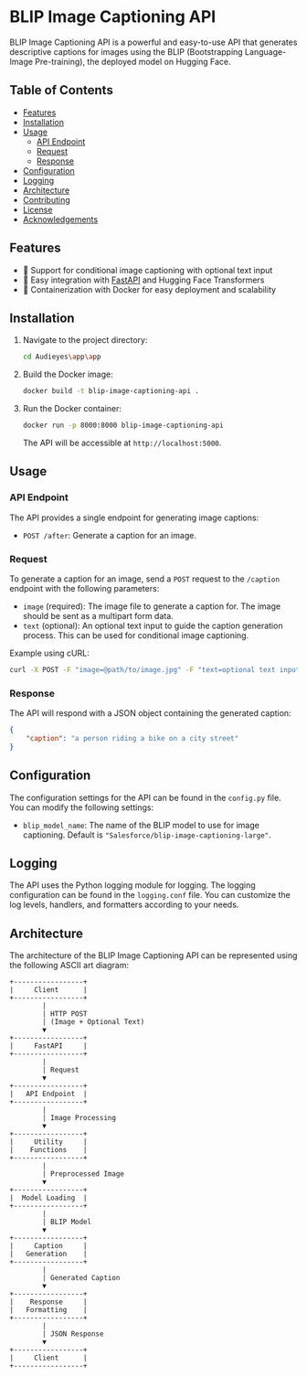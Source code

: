 # BLIP Image Captioning API

BLIP Image Captioning API is a powerful and easy-to-use API that generates descriptive captions for images using the BLIP (Bootstrapping Language-Image Pre-training), the deployed model on Hugging Face.

## Table of Contents

-   [Features](#features)
-   [Installation](#installation)
-   [Usage](#usage)
    -   [API Endpoint](#api-endpoint)
    -   [Request](#request)
    -   [Response](#response)
-   [Configuration](#configuration)
-   [Logging](#logging)
-   [Architecture](#architecture)
-   [Contributing](#contributing)
-   [License](#license)
-   [Acknowledgements](#acknowledgements)

## Features

-   📝 Support for conditional image captioning with optional text input
-   🚀 Easy integration with [FastAPI](https://fastapi.tiangolo.com/) and Hugging Face Transformers
-   🐳 Containerization with Docker for easy deployment and scalability

## Installation

1. Navigate to the project directory:

    ```bash
    cd Audieyes\app\app
    ```

2. Build the Docker image:

    ```bash
    docker build -t blip-image-captioning-api .
    ```

3. Run the Docker container:

    ```bash
    docker run -p 8000:8000 blip-image-captioning-api
    ```

    The API will be accessible at `http://localhost:5000`.

## Usage

### API Endpoint

The API provides a single endpoint for generating image captions:

-   `POST /after`: Generate a caption for an image.

### Request

To generate a caption for an image, send a `POST` request to the `/caption` endpoint with the following parameters:

-   `image` (required): The image file to generate a caption for. The image should be sent as a multipart form data.
-   `text` (optional): An optional text input to guide the caption generation process. This can be used for conditional image captioning.

Example using cURL:

```bash
curl -X POST -F "image=@path/to/image.jpg" -F "text=optional text input" http://localhost:5000/after
```

### Response

The API will respond with a JSON object containing the generated caption:

```json
{
    "caption": "a person riding a bike on a city street"
}
```

## Configuration

The configuration settings for the API can be found in the `config.py` file. You can modify the following settings:

-   `blip_model_name`: The name of the BLIP model to use for image captioning. Default is `"Salesforce/blip-image-captioning-large"`.

## Logging

The API uses the Python logging module for logging. The logging configuration can be found in the `logging.conf` file. You can customize the log levels, handlers, and formatters according to your needs.

## Architecture

The architecture of the BLIP Image Captioning API can be represented using the following ASCII art diagram:

```
+-----------------+
|     Client      |
+-----------------+
        |
        | HTTP POST
        | (Image + Optional Text)
        ▼
+-----------------+
|     FastAPI     |
+-----------------+
        |
        | Request
        ▼
+-----------------+
|   API Endpoint  |
+-----------------+
        |
        | Image Processing
        ▼
+-----------------+
|     Utility     |
|    Functions    |
+-----------------+
        |
        | Preprocessed Image
        ▼
+-----------------+
|  Model Loading  |
+-----------------+
        |
        | BLIP Model
        ▼
+-----------------+
|     Caption     |
|   Generation    |
+-----------------+
        |
        | Generated Caption
        ▼
+-----------------+
|    Response     |
|   Formatting    |
+-----------------+
        |
        | JSON Response
        ▼
+-----------------+
|     Client      |
+-----------------+
```
